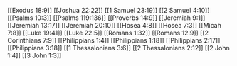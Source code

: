 [[Exodus 18:9]]
[[Joshua 22:22]]
[[1 Samuel 23:19]]
[[2 Samuel 4:10]]
[[Psalms 10:3]]
[[Psalms 119:136]]
[[Proverbs 14:9]]
[[Jeremiah 9:1]]
[[Jeremiah 13:17]]
[[Jeremiah 20:10]]
[[Hosea 4:8]]
[[Hosea 7:3]]
[[Micah 7:8]]
[[Luke 19:41]]
[[Luke 22:5]]
[[Romans 1:32]]
[[Romans 12:9]]
[[2 Corinthians 7:9]]
[[Philippians 1:4]]
[[Philippians 1:18]]
[[Philippians 2:17]]
[[Philippians 3:18]]
[[1 Thessalonians 3:6]]
[[2 Thessalonians 2:12]]
[[2 John 1:4]]
[[3 John 1:3]]
